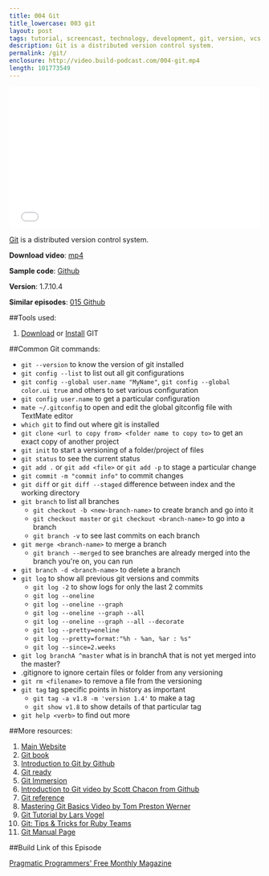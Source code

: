```yaml
---
title: 004 Git
title_lowercase: 003 git
layout: post
tags: tutorial, screencast, technology, development, git, version, vcs
description: Git is a distributed version control system.
permalink: /git/
enclosure: http://video.build-podcast.com/004-git.mp4
length: 101773549
---
```


<div id="video"><iframe src="//player.vimeo.com/video/44518572" width="500" height="281" frameborder="0" webkitallowfullscreen mozallowfullscreen allowfullscreen></iframe></div>

[Git](http://git-scm.com/) is a distributed version control system.

<p><strong>Download video</strong>: <a href="http://video.build-podcast.com/004-git.mp4" download="build-podcast-004-git.mp4">mp4</a></p>

**Sample code**: [Github](https://github.com/sayanee/build-podcast/tree/master/004-git)

**Version**: 1.7.10.4

**Similar episodes**: [015 Github](/github)

##Tools used:

1. [Download](http://git-scm.com/downloads) or [Install](http://git-scm.com/book/en/Getting-Started-Installing-Git) GIT

##Common Git commands:

- `git --version` to know the version of git installed
- `git config --list` to list out all git configurations
- `git config --global user.name "MyName"`, `git config --global color.ui true` and others to set various configuration
- `git config user.name` to get a particular configuration
- `mate ~/.gitconfig` to open and edit the global gitconfig file with TextMate editor
- `which git` to find out where git is installed
- `git clone <url to copy from> <folder name to copy to>` to get an exact copy of another project
- `git init` to start a versioning of a folder/project of files
- `git status` to see the current status
- `git add .` or `git add <file>` or `git add -p` to stage a particular change
- `git commit -m "commit info"` to commit changes
- `git diff` or `git diff --staged` difference between index and the working directory
- `git branch` to list all branches
    - `git checkout -b <new-branch-name>` to create branch and go into it
    - `git checkout master` or `git checkout <branch-name>` to go into a branch
    - `git branch -v` to see last commits on each branch
- `git merge <branch-name>` to merge a branch
    - `git branch --merged` to see branches are already merged into the branch you're on, you can run
- `git branch -d <branch-name>` to delete a branch
- `git log` to show all previous git versions and commits
    - `git log -2` to show logs for only the last 2 commits
    - `git log --oneline`
    - `git log --oneline --graph`
    - `git log --oneline --graph --all`
    - `git log --oneline --graph --all --decorate`
    - `git log --pretty=oneline`
    - `git log --pretty=format:"%h - %an, %ar : %s"`
    - `git log --since=2.weeks`
- `git log branchA ^master` what is in branchA that is not yet merged into the master?
- .gitignore to ignore certain files or folder from any versioning
- `git rm <filename>` to remove a file from the versioning
- `git tag` tag specific points in history as important
    - `git tag -a v1.8 -m 'version 1.4'` to make a tag
    - `git show v1.8` to show details of that particular tag
- `git help <verb>` to find out more

##More resources:

1. [Main Website ](http://git-scm.com/)
1. [Git book](http://git-scm.com/book)
1. [Introduction to Git by Github](http://learn.github.com/p/intro.html)
1. [Git ready](http://gitready.com/)
1. [Git Immersion](http://gitimmersion.com/)
1. [Introduction to Git video by Scott Chacon from Github](http://www.youtube.com/watch?v=ZDR433b0HJY)
1. [Git reference](http://gitref.org/)
1. [Mastering Git Basics Video by Tom Preston Werner](http://vimeo.com/17118008)
1. [Git Tutorial by Lars Vogel](http://www.vogella.com/articles/Git/article.html)
1. [Git: Tips & Tricks for Ruby Teams](http://www.youtube.com/watch?v=Z2ZL14WWEJI)
1. [Git Manual Page](http://www.kernel.org/pub/software/scm/git/docs/)

##Build Link of this Episode

[Pragmatic Programmers' Free Monthly Magazine](http://pragprog.com/magazines)
